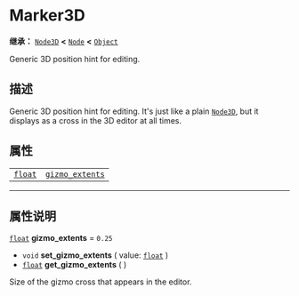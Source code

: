 <!-- ⚠ 请勿编辑本文件 ⚠ -->
<!-- 本文档使用脚本从 WeDot 引擎源码仓库生成。 -->
<!-- 生成脚本：https://github.com/WeDot-Engine/WeDot/tree/master/doc/tools/make_md.py； -->
<!-- 原文件：https://github.com/WeDot-Engine/WeDot/tree/master/doc/classes/Marker3D.xml。 -->

<div id="_class_marker3d"></div>

# Marker3D

**继承：** [`Node3D`](class_node3d.md) **<** [`Node`](class_node.md) **<** [`Object`](class_object.md)

Generic 3D position hint for editing.

## 描述

Generic 3D position hint for editing. It's just like a plain [`Node3D`](class_node3d.md), but it displays as a cross in the 3D editor at all times.

## 属性

|||
|:-:|:--|
| [`float`](class_float.md) | [`gizmo_extents`](class_marker3d.md#class_marker3d_property_gizmo_extents) | ``0.25`` |

<!-- rst-class:: classref-section-separator -->

---

## 属性说明

<div id="_class_marker3d_property_gizmo_extents"></div>

[`float`](class_float.md) **gizmo_extents** = ``0.25`` <div id="class_marker3d_property_gizmo_extents"></div>

- `void` **set_gizmo_extents** ( value: [`float`](class_float.md) )
- [`float`](class_float.md) **get_gizmo_extents** ( )

Size of the gizmo cross that appears in the editor.

[^virtual]: 本方法通常需要用户覆盖才能生效。
[^const]: 本方法无副作用，不会修改该实例的任何成员变量。
[^vararg]: 本方法除了能接受在此处描述的参数外，还能够继续接受任意数量的参数。
[^constructor]: 本方法用于构造某个类型。
[^static]: 调用本方法无需实例，可直接使用类名进行调用。
[^operator]: 本方法描述的是使用本类型作为左操作数的有效运算符。
[^bitfield]: 这个值是由下列位标志构成位掩码的整数。
[^void]: 无返回值。
